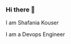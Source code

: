 ### Hi there 👋
I am Shafania Kouser

I am a Devops Engineer
<!--
**Shafania/Shafania** is a ✨ _special_ ✨ repository because its `README.md` (this file) appears on your GitHub profile.

Here are some ideas to get you started:

<h1 align-"center">Hi there 👋I am Shafania Kouser<h1>

- 🔭 I’m currently working on Devops Projects
- 🌱 I’m currently learning AWS and Devops
- 👯 I’m looking to collaborate on ...
- 🤔 I’m looking for help with ...
- 💬 Ask me about AWS-EC2, IAM, S3, RDS, Cloudwatch
- 📫 How to reach me: ...
<a href="https://www.linkedin.com/in/skm29/" target=_"blank">Shafania kouser</a>
- 😄 Pronouns: ...
- ⚡ Fun fact: ...
-->
